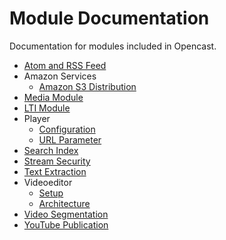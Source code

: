 # Module Documentation

Documentation for modules included in Opencast.

- [Atom and RSS Feed](atomrss.md)
- Amazon Services
    - [Amazon S3 Distribution](awss3distribution.md)
- [Media Module](mediamodule.configuration.md)
- [LTI Module](ltimodule.md)
- Player
    - [Configuration](player.configuration.md)
    - [URL Parameter](player.url.parameter.md)
- [Search Index](searchindex.md)
- [Stream Security](stream-security.md)
- [Text Extraction](textextraction.md)
- Videoeditor
    - [Setup](videoeditor.setup.md)
    - [Architecture](videoeditor.architecture.md)
- [Video Segmentation](videosegmentation.md)
- [YouTube Publication](youtubepublication.md)
